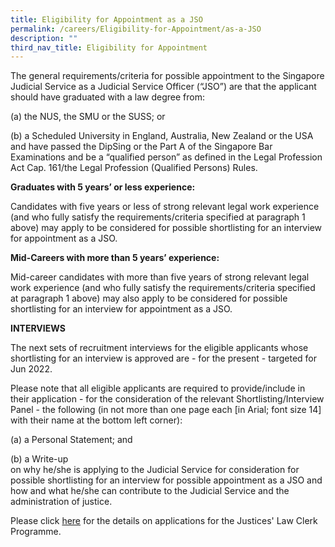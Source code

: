 ```yaml
---
title: Eligibility for Appointment as a JSO
permalink: /careers/Eligibility-for-Appointment/as-a-JSO
description: ""
third_nav_title: Eligibility for Appointment
---
```

The general requirements/criteria for possible appointment to the Singapore Judicial Service as a Judicial Service Officer (“JSO”) are that the applicant should have graduated with a law degree from:

(a) the NUS, the SMU or the SUSS; or

(b) a Scheduled University in England, Australia, New Zealand or the USA and have passed the DipSing or the Part A of the Singapore Bar Examinations and be a “qualified person” as defined in the Legal Profession Act Cap. 161/the Legal Profession (Qualified Persons) Rules.

**Graduates with 5 years’ or less experience:**

Candidates with five years or less of strong relevant legal work experience (and who fully satisfy the requirements/criteria specified at paragraph 1 above) may apply to be considered for possible shortlisting for an interview for appointment as a JSO.

**Mid-Careers with more than 5 years’ experience:**

Mid-career candidates with more than five years of strong relevant legal work experience (and who fully satisfy the requirements/criteria specified at paragraph 1 above) may also apply to be considered for possible shortlisting for an interview for appointment as a JSO.

**INTERVIEWS**

The next sets of recruitment interviews for the eligible applicants whose shortlisting for an interview is approved are - for the present - targeted for Jun 2022.

Please note that all eligible applicants are required to provide/include in their application - for the consideration of the relevant Shortlisting/Interview Panel - the following (in not more than one page each [in Arial; font size 14] with their name at the bottom left corner):

(a) a Personal Statement; and		

(b) a Write-up<br> on why he/she is applying to the Judicial Service for consideration for possible shortlisting for an interview for possible appointment as a JSO and how and what he/she can contribute to the Judicial Service and the administration of justice.

Please click [here](/careers/Eligibility-for-Appointment/graduates-JLC) for the details on applications for the Justices' Law Clerk Programme.